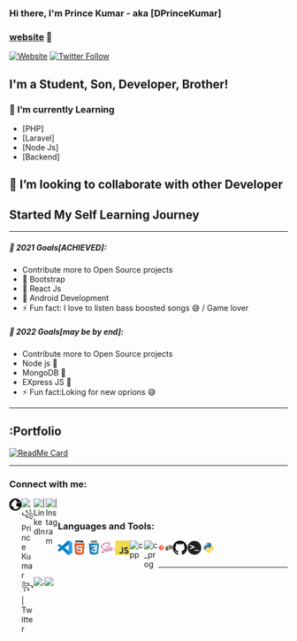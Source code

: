 ### Hi there, I'm Prince Kumar - aka [DPrinceKumar]
### [website] 👋

[![Website](https://img.shields.io/website?label=DPrinceKumar.com&style=for-the-badge&url=https://portfolio-45644.web.app/)](https://portfolio-45644.web.app/)
[![Twitter Follow](https://img.shields.io/twitter/follow/abtdprincekumar?color=1DA1F2&logo=twitter&style=for-the-badge)](https://twitter.com/abtdprincekumar)

## I'm a Student, Son, Developer, Brother!

### 🔭 I’m currently Learning
- [PHP] 
- [Laravel] 
- [Node Js]
- [Backend]

## 👯 I’m looking to collaborate with other Developer 

## Started My Self Learning Journey 
---
##### 🥅 2021 Goals[ACHIEVED]: 

- Contribute more to Open Source projects 
- 🎯 Bootstrap
- 🎯 React Js
- 🎯 Android Development 
- ⚡ Fun fact: I love to listen bass boosted songs 😅 / Game lover 

##### 🥅 2022 Goals[may be by end]:
- Contribute more to Open Source projects 
- Node js 🎯
- MongoDB 🎯
- EXpress JS 🎯
- ⚡ Fun fact:Loking for new oprions 😅
---
## :Portfolio

  [![ReadMe Card](https://github-readme-stats.vercel.app/api/pin/?username=DPrinceKumar&repo=MY-Portfolio&theme=radical)](https://github.com/DPrinceKumar/MY-Portfolio.git)

---

### Connect with me:

[<img align="left" alt="DPrinceKumar.com" width="22px" src="https://raw.githubusercontent.com/iconic/open-iconic/master/svg/globe.svg" />][website]
<!-- [<img align="left" alt=" | YouTube" width="22px" src="https://cdn.jsdelivr.net/npm/simple-icons@v3/icons/youtube.svg" />][youtube] -->
[<img align="left" alt="꧁Prince Kumar꧂ | Twitter" width="22px" src="https://cdn.jsdelivr.net/npm/simple-icons@v3/icons/twitter.svg" />][twitter]
[<img align="left" alt=" | LinkedIn" width="22px" src="https://cdn.jsdelivr.net/npm/simple-icons@v3/icons/linkedin.svg" />][linkedin]
[<img align="left" alt=" | Instagram" width="22px" src="https://cdn.jsdelivr.net/npm/simple-icons@v3/icons/instagram.svg" />][instagram]

<br />

### Languages and Tools:

<img align="left" alt="Visual Studio Code" width="26px" src="https://raw.githubusercontent.com/github/explore/80688e429a7d4ef2fca1e82350fe8e3517d3494d/topics/visual-studio-code/visual-studio-code.png" />

<img align="left" alt="HTML5" width="26px" src="https://raw.githubusercontent.com/github/explore/80688e429a7d4ef2fca1e82350fe8e3517d3494d/topics/html/html.png" />

<img align="left" alt="CSS3" width="26px" src="https://raw.githubusercontent.com/github/explore/80688e429a7d4ef2fca1e82350fe8e3517d3494d/topics/css/css.png" />

<img align="left" alt="Sass" width="26px" src="https://raw.githubusercontent.com/github/explore/80688e429a7d4ef2fca1e82350fe8e3517d3494d/topics/sass/sass.png" />

<img align="left" alt="JavaScript" width="26px" src="https://raw.githubusercontent.com/github/explore/80688e429a7d4ef2fca1e82350fe8e3517d3494d/topics/javascript/javascript.png" />

<img align="left" alt="cpp" width="26px" src="https://user-images.githubusercontent.com/11183158/43805223-f23c1250-9a6c-11e8-9677-a45e08df2d7c.png"/>

<img align="left" alt="c_prog" width="26px" src="https://img.icons8.com/color/96/000000/c-programming.png"/>

<img align="left" alt="Git" width="26px" src="https://raw.githubusercontent.com/github/explore/80688e429a7d4ef2fca1e82350fe8e3517d3494d/topics/git/git.png" />

<img align="left" alt="GitHub" width="26px" src="https://raw.githubusercontent.com/github/explore/78df643247d429f6cc873026c0622819ad797942/topics/github/github.png" />

<img align="left" alt="Terminal" width="26px" src="https://raw.githubusercontent.com/github/explore/80688e429a7d4ef2fca1e82350fe8e3517d3494d/topics/terminal/terminal.png" />

<img align="left" alt="c_prog" width="26px" src="https://raw.githubusercontent.com/github/explore/80688e429a7d4ef2fca1e82350fe8e3517d3494d/topics/python/python.png"/>

<br />
<br />

---

<a href="https://github.com/DPrinceKumar/">
  <img align="center" src="https://github-readme-stats.vercel.app/api/top-langs/?username=DPrinceKumar&layout=compact&theme=radical" />
</a>
<a href="https://github.com/DPrinceKumar/">
   <img align="center" src="https://github-readme-stats.vercel.app/api?username=DPrinceKumar&show_icons=true&theme=radical" />

</a>

<br/>

[website]: https://portfolio-45644.web.app/
[twitter]: https://twitter.com/abtdprincekumar
<!-- [youtube]: https://youtube.com/ -->
[instagram]: https://www.instagram.com/abtdprincekumar/
[linkedin]: https://www.linkedin.com/in/abtdprincekumar/
